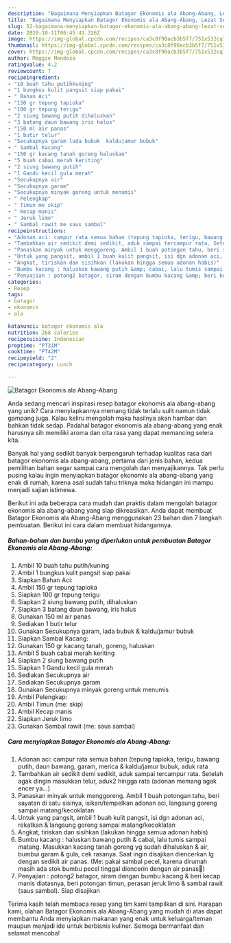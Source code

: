 ```yaml
---
description: "Bagaimana Menyiapkan Batagor Ekonomis ala Abang-Abang, Lezat Sekali"
title: "Bagaimana Menyiapkan Batagor Ekonomis ala Abang-Abang, Lezat Sekali"
slug: 52-bagaimana-menyiapkan-batagor-ekonomis-ala-abang-abang-lezat-sekali
date: 2020-10-11T06:45:43.326Z
image: https://img-global.cpcdn.com/recipes/ca3c8f90acb3b5f7/751x532cq70/batagor-ekonomis-ala-abang-abang-foto-resep-utama.jpg
thumbnail: https://img-global.cpcdn.com/recipes/ca3c8f90acb3b5f7/751x532cq70/batagor-ekonomis-ala-abang-abang-foto-resep-utama.jpg
cover: https://img-global.cpcdn.com/recipes/ca3c8f90acb3b5f7/751x532cq70/batagor-ekonomis-ala-abang-abang-foto-resep-utama.jpg
author: Maggie Mendoza
ratingvalue: 4.2
reviewcount: 7
recipeingredient:
- "10 buah tahu putihkuning"
- "1 bungkus kulit pangsit siap pakai"
- " Bahan Aci"
- "150 gr tepung tapioka"
- "100 gr tepung terigu"
- "2 siung bawang putih dihaluskan"
- "3 batang daun bawang iris halus"
- "150 ml air panas"
- "1 butir telur"
- "Secukupnya garam lada bubuk  kaldujamur bubuk"
- " Sambal Kacang"
- "150 gr kacang tanah goreng haluskan"
- "5 buah cabai merah keriting"
- "2 siung bawang putih"
- "1 Gandu kecil gula merah"
- "Secukupnya air"
- "Secukupnya garam"
- "Secukupnya minyak goreng untuk menumis"
- " Pelengkap"
- " Timun me skip"
- " Kecap manis"
- " Jeruk limo"
- " Sambal rawit me saus sambal"
recipeinstructions:
- "Adonan aci: campur rata semua bahan (tepung tapioka, terigu, bawang putih, daun bawang, garam, merica &amp; kaldu/jamur bubuk, aduk rata"
- "Tambahkan air sedikit demi sedikit, aduk sampai tercampur rata. Setelah agak dingin masukkan telur, aduk2 hingga rata (adonan memang agak encer ya...)"
- "Panaskan minyak untuk menggoreng. Ambil 1 buah potongan tahu, beri sayatan di satu sisinya, isikan/tempelkan adonan aci, langsung goreng sampai matang/kecoklatan"
- "Untuk yang pangsit, ambil 1 buah kulit pangsit, isi dgn adonan aci, rekatkan &amp; langsung goreng sampai matang/kecoklatan"
- "Angkat, tiriskan dan sisihkan (lakukan hingga semua adonan habis)"
- "Bumbu kacang : haluskan bawang putih &amp; cabai, lalu tumis sampai matang. Masukkan kacang tanah goreng yg sudah dihaluskan &amp; air, bumbui garam &amp; gula, cek rasanya. Saat ingin disajikan diencerkan lg dengan sedikit air panas. (Me: pakai sambal pecel, karena dirumah masih ada stok bumbu pecel tinggal diencerin dengan air panas🙏)"
- "Penyajian : potong2 batagor, siram dengan bumbu kacang &amp; beri kecap manis diatasnya, beri potongan timun, perasan jeruk limo &amp; sambal rawit (saus sambal). Siap disajikan"
categories:
- Resep
tags:
- batagor
- ekonomis
- ala

katakunci: batagor ekonomis ala 
nutrition: 268 calories
recipecuisine: Indonesian
preptime: "PT31M"
cooktime: "PT42M"
recipeyield: "2"
recipecategory: Lunch

---
```



![Batagor Ekonomis ala Abang-Abang](https://img-global.cpcdn.com/recipes/ca3c8f90acb3b5f7/751x532cq70/batagor-ekonomis-ala-abang-abang-foto-resep-utama.jpg)

Anda sedang mencari inspirasi resep batagor ekonomis ala abang-abang yang unik? Cara menyiapkannya memang tidak terlalu sulit namun tidak gampang juga. Kalau keliru mengolah maka hasilnya akan hambar dan bahkan tidak sedap. Padahal batagor ekonomis ala abang-abang yang enak harusnya sih memiliki aroma dan cita rasa yang dapat memancing selera kita.



Banyak hal yang sedikit banyak berpengaruh terhadap kualitas rasa dari batagor ekonomis ala abang-abang, pertama dari jenis bahan, kedua pemilihan bahan segar sampai cara mengolah dan menyajikannya. Tak perlu pusing kalau ingin menyiapkan batagor ekonomis ala abang-abang yang enak di rumah, karena asal sudah tahu triknya maka hidangan ini mampu menjadi sajian istimewa.


Berikut ini ada beberapa cara mudah dan praktis dalam mengolah batagor ekonomis ala abang-abang yang siap dikreasikan. Anda dapat membuat Batagor Ekonomis ala Abang-Abang menggunakan 23 bahan dan 7 langkah pembuatan. Berikut ini cara dalam membuat hidangannya.

<!--inarticleads1-->

##### Bahan-bahan dan bumbu yang diperlukan untuk pembuatan Batagor Ekonomis ala Abang-Abang:

1. Ambil 10 buah tahu putih/kuning
1. Ambil 1 bungkus kulit pangsit siap pakai
1. Siapkan  Bahan Aci:
1. Ambil 150 gr tepung tapioka
1. Siapkan 100 gr tepung terigu
1. Siapkan 2 siung bawang putih, dihaluskan
1. Siapkan 3 batang daun bawang, iris halus
1. Gunakan 150 ml air panas
1. Sediakan 1 butir telur
1. Gunakan Secukupnya garam, lada bubuk &amp; kaldu/jamur bubuk
1. Siapkan  Sambal Kacang:
1. Gunakan 150 gr kacang tanah, goreng, haluskan
1. Ambil 5 buah cabai merah keriting
1. Siapkan 2 siung bawang putih
1. Siapkan 1 Gandu kecil gula merah
1. Sediakan Secukupnya air
1. Sediakan Secukupnya garam
1. Gunakan Secukupnya minyak goreng untuk menumis
1. Ambil  Pelengkap:
1. Ambil  Timun (me: skip)
1. Ambil  Kecap manis
1. Siapkan  Jeruk limo
1. Gunakan  Sambal rawit (me: saus sambal)




<!--inarticleads2-->

##### Cara menyiapkan Batagor Ekonomis ala Abang-Abang:

1. Adonan aci: campur rata semua bahan (tepung tapioka, terigu, bawang putih, daun bawang, garam, merica &amp; kaldu/jamur bubuk, aduk rata
1. Tambahkan air sedikit demi sedikit, aduk sampai tercampur rata. Setelah agak dingin masukkan telur, aduk2 hingga rata (adonan memang agak encer ya...)
1. Panaskan minyak untuk menggoreng. Ambil 1 buah potongan tahu, beri sayatan di satu sisinya, isikan/tempelkan adonan aci, langsung goreng sampai matang/kecoklatan
1. Untuk yang pangsit, ambil 1 buah kulit pangsit, isi dgn adonan aci, rekatkan &amp; langsung goreng sampai matang/kecoklatan
1. Angkat, tiriskan dan sisihkan (lakukan hingga semua adonan habis)
1. Bumbu kacang : haluskan bawang putih &amp; cabai, lalu tumis sampai matang. Masukkan kacang tanah goreng yg sudah dihaluskan &amp; air, bumbui garam &amp; gula, cek rasanya. Saat ingin disajikan diencerkan lg dengan sedikit air panas. (Me: pakai sambal pecel, karena dirumah masih ada stok bumbu pecel tinggal diencerin dengan air panas🙏)
1. Penyajian : potong2 batagor, siram dengan bumbu kacang &amp; beri kecap manis diatasnya, beri potongan timun, perasan jeruk limo &amp; sambal rawit (saus sambal). Siap disajikan




Terima kasih telah membaca resep yang tim kami tampilkan di sini. Harapan kami, olahan Batagor Ekonomis ala Abang-Abang yang mudah di atas dapat membantu Anda menyiapkan makanan yang enak untuk keluarga/teman maupun menjadi ide untuk berbisnis kuliner. Semoga bermanfaat dan selamat mencoba!
